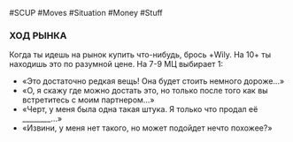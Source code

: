 #SCUP #Moves #Situation #Money #Stuff 
### ХОД РЫНКА
Когда ты идешь на рынок купить что-нибудь, брось +Wily. На 10+ ты находишь это по разумной цене. На 7-9 МЦ выбирает 1:

- «Это достаточно редкая вещь! Она будет стоить немного дороже…»
- «О, я скажу где можно достать это, но только после того как вы встретитесь с моим партнером…»
- «Черт, у меня была одна такая штука. Я только что продал её ________…»
- «Извини, у меня нет такого, но может подойдет нечто похожее?»